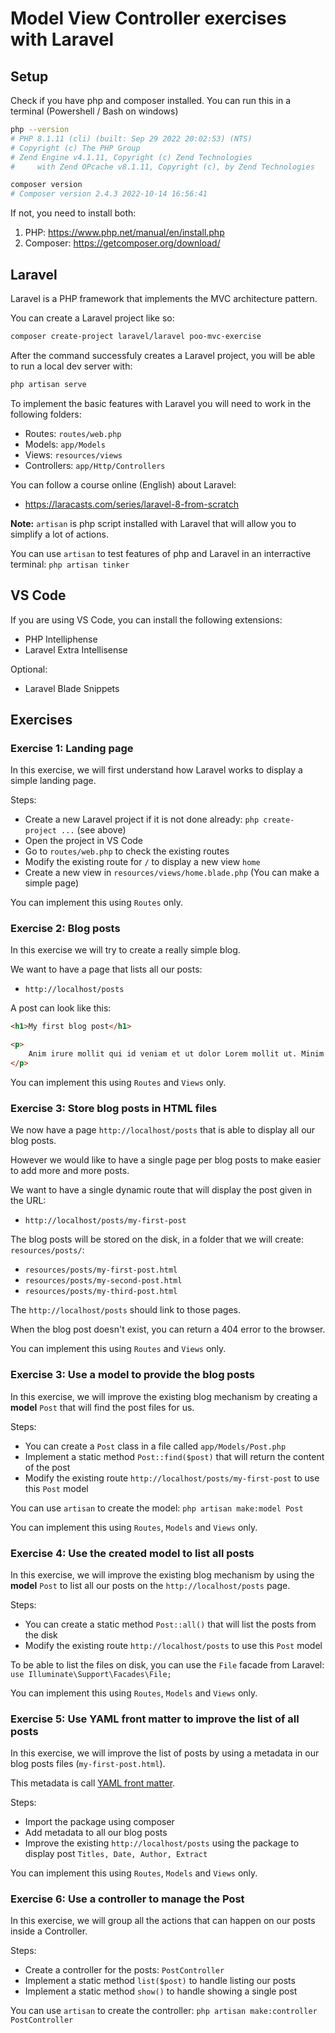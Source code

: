 # Model View Controller exercises with Laravel

## Setup

Check if you have php and composer installed.
You can run this in a terminal (Powershell / Bash on windows)
```bash
php --version
# PHP 8.1.11 (cli) (built: Sep 29 2022 20:02:53) (NTS)
# Copyright (c) The PHP Group
# Zend Engine v4.1.11, Copyright (c) Zend Technologies
#     with Zend OPcache v8.1.11, Copyright (c), by Zend Technologies

composer version
# Composer version 2.4.3 2022-10-14 16:56:41
```

If not, you need to install both:
1) PHP: https://www.php.net/manual/en/install.php
2) Composer: https://getcomposer.org/download/


## Laravel

Laravel is a PHP framework that implements the MVC architecture pattern.

You can create a Laravel project like so:
```bash
composer create-project laravel/laravel poo-mvc-exercise
```

After the command successfuly creates a Laravel project, you will be able to run a local dev server with:
```bash
php artisan serve
```

To implement the basic features with Laravel you will need to work in the following folders:
- Routes: `routes/web.php`
- Models: `app/Models`
- Views: `resources/views`
- Controllers: `app/Http/Controllers`


You can follow a course online (English) about Laravel:
- https://laracasts.com/series/laravel-8-from-scratch


**Note:** `artisan` is php script installed with Laravel that will allow you to simplify a lot of actions.

You can use `artisan` to test features of php and Laravel in an interractive terminal: `php artisan tinker`

## VS Code

If you are using VS Code, you can install the following extensions:
- PHP Intelliphense
- Laravel Extra Intellisense

Optional:
- Laravel Blade Snippets


## Exercises

### Exercise 1: Landing page

In this exercise, we will first understand how Laravel works to display a simple landing page.

Steps:
- Create a new Laravel project if it is not done already: `php create-project ...` (see above)
- Open the project in VS Code
- Go to `routes/web.php` to check the existing routes
- Modify the existing route for `/` to display a new view `home`
- Create a new view in `resources/views/home.blade.php` (You can make a simple page)

You can implement this using `Routes` only.


### Exercise 2: Blog posts
In this exercise we will try to create a really simple blog.

We want to have a page that lists all our posts:
- `http://localhost/posts`

A post can look like this:
```html
<h1>My first blog post</h1>

<p>
    Anim irure mollit qui id veniam et ut dolor Lorem mollit ut. Minim velit est anim esse nulla proident non consectetur officia. In Lorem est amet labore commodo laboris veniam reprehenderit ullamco labore elit. Consectetur reprehenderit culpa minim qui cupidatat irure ut fugiat velit reprehenderit incididunt sit ad anim.
</p>
```

You can implement this using `Routes` and `Views` only.


### Exercise 3: Store blog posts in HTML files

We now have a page `http://localhost/posts` that is able to display all our blog posts.

However we would like to have a single page per blog posts to make easier to add more and more posts.

We want to have a single dynamic route that will display the post given in the URL:
- `http://localhost/posts/my-first-post`

The blog posts will be stored on the disk, in a folder that we will create: `resources/posts/`:
- `resources/posts/my-first-post.html`
- `resources/posts/my-second-post.html`
- `resources/posts/my-third-post.html`

The `http://localhost/posts` should link to those pages.

When the blog post doesn't exist, you can return a 404 error to the browser.

You can implement this using `Routes` and `Views` only.


### Exercise 3: Use a model to provide the blog posts

In this exercise, we will improve the existing blog mechanism by creating a **model** `Post` that will find the post files for us.

Steps:
- You can create a `Post` class in a file called `app/Models/Post.php`
- Implement a static method `Post::find($post)` that will return the content of the post
- Modify the existing route `http://localhost/posts/my-first-post` to use this `Post` model

You can use `artisan` to create the model: `php artisan make:model Post`

You can implement this using `Routes`, `Models` and `Views` only.


### Exercise 4: Use the created model to list all posts

In this exercise, we will improve the existing blog mechanism by using the **model** `Post` to list all our posts on the `http://localhost/posts` page.

Steps:
- You can create a static method `Post::all()` that will list the posts from the disk
- Modify the existing route `http://localhost/posts` to use this `Post` model

To be able to list the files on disk, you can use the `File` facade from Laravel: `use Illuminate\Support\Facades\File;`

You can implement this using `Routes`, `Models` and `Views` only.


### Exercise 5: Use YAML front matter to improve the list of all posts

In this exercise, we will improve the list of posts by using a metadata in our blog posts files (`my-first-post.html`).

This metadata is call [YAML front matter](https://github.com/spatie/yaml-front-matter).

Steps:
- Import the package using composer
- Add metadata to all our blog posts
- Improve the existing `http://localhost/posts` using the package to display post `Titles, Date, Author, Extract`

You can implement this using `Routes`, `Models` and `Views` only.

### Exercise 6: Use a controller to manage the Post

In this exercise, we will group all the actions that can happen on our posts inside a Controller.

Steps:
- Create a controller for the posts: `PostController`
- Implement a static method `list($post)` to handle listing our posts
- Implement a static method `show()` to handle showing a single post

You can use `artisan` to create the controller: `php artisan make:controller PostController`
